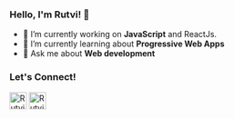 ### Hello, I'm Rutvi! 👋

- 🔭 I’m currently working on __JavaScript__ and ReactJs.
- 🌱 I’m currently learning about **Progressive Web Apps**
- 💬 Ask me about **Web development**
### Let's Connect!

<a href="https://twitter.com/Rutvi2500"><img src="https://upload.wikimedia.org/wikipedia/commons/thumb/4/4f/Twitter-logo.svg/2491px-Twitter-logo.svg.png" alt="Rutvi Patel" height="30" /></a>
<a href="https://www.linkedin.com/in/rutvi-patel-6339a7199/"><img src="https://cdn-icons-png.flaticon.com/512/174/174857.png" alt="Rutvi Patel" height="30" /></a>
<!--
**rutvi2500/rutvi2500** is a ✨ _special_ ✨ repository because its `README.md` (this file) appears on your GitHub profile.

Here are some ideas to get you started:


- 👯 I’m looking to collaborate on ...
- 🤔 I’m looking for help with ...
- 😄 Pronouns: ...
- ⚡ Fun fact: ...
-->
